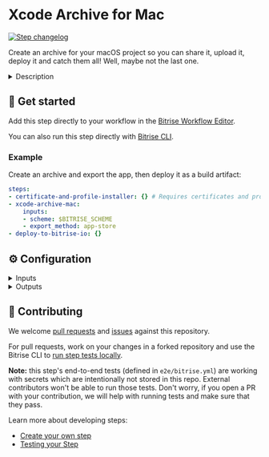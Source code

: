 # Xcode Archive for Mac

[![Step changelog](https://shields.io/github/v/release/bitrise-steplib/steps-xcode-archive-mac?include_prereleases&label=changelog&color=blueviolet)](https://github.com/bitrise-steplib/steps-xcode-archive-mac/releases)

Create an archive for your macOS project so you can share it, upload it, deploy it and catch them
all! Well, maybe not the last one.

<details>
<summary>Description</summary>


</details>

## 🧩 Get started

Add this step directly to your workflow in the [Bitrise Workflow Editor](https://devcenter.bitrise.io/steps-and-workflows/steps-and-workflows-index/).

You can also run this step directly with [Bitrise CLI](https://github.com/bitrise-io/bitrise).

### Example

Create an archive and export the app, then deploy it as a build artifact:

```yaml
steps:
- certificate-and-profile-installer: {} # Requires certificates and profiles uploaded to Bitrise
- xcode-archive-mac:
    inputs:
    - scheme: $BITRISE_SCHEME
    - export_method: app-store
- deploy-to-bitrise-io: {}
```

## ⚙️ Configuration

<details>
<summary>Inputs</summary>

| Key | Description | Flags | Default |
| --- | --- | --- | --- |
| `export_method` | The method for exporting the application.  - `development`: Save a copy of the application signed with your Development identity. - `app-store`: Sign and package application for distribution in the Mac App Store. - `developer-id`: Save a copy of the application signed with your Developer ID. - `none`: Export a copy of the application without re-signing.  See `xcodebuild -help` for more information. | required | `development` |
| `custom_export_options_plist_content` | Used for Xcode version 7 and above.  Specifies a custom export options plist content that configures archive exporting. If empty, step generates these options based on provisioning profile, with default values.  Auto generated export options available for export methods:  - app-store - ad-hoc - enterprise - development  If the step doesn't find an export method based on the provisioning profile(s), the development method will be used.  Call `xcodebuild -help` for available export options. |  |  |
| `project_path` | A `.xcodeproj` or `.xcworkspace` path.  | required | `$BITRISE_PROJECT_PATH` |
| `scheme` | Scheme to use in archiving | required | `$BITRISE_SCHEME` |
| `configuration` | (optional) The configuration to use. By default, your Scheme defines which configuration (Debug, Release, ...) should be used, but you can overwrite it with this option. **Make sure that the Configuration you specify actually exists in your Xcode Project**. If it does not (for example, if you have a typo in the value of this input), Xcode will simply use the Configuration specified by the Scheme and will silently ignore this parameter!  |  |  |
| `is_clean_build` | Do a clean Xcode build before the archive? | required | `yes` |
| `workdir` | Working directory of the step. You can leave it empty to leave the working directory unchanged.  |  | `$BITRISE_SOURCE_DIR` |
| `xcodebuild_options` | Options added to the end of the xcodebuild call.  You can use multiple options, separated by a space character. Example: `-xcconfig PATH -verbose` |  |  |
| `disable_index_while_building` | Could make the build faster by adding `COMPILER_INDEX_STORE_ENABLE=NO` flag to the `xcodebuild` command which will disable the indexing during the build.  Indexing is needed for  * Autocomplete * Ability to quickly jump to definition * Get class and method help by alt clicking.  Which are not needed in CI environment.  **Note:** In Xcode you can turn off the `Index-WhileBuilding` feature  by disabling the `Enable Index-WhileBuilding Functionality` in the `Build Settings`.<br/> In CI environment you can disable it by adding `COMPILER_INDEX_STORE_ENABLE=NO` flag to the `xcodebuild` command. |  | `yes` |
| `force_team_id` | Used for Xcode version 8 and above.  Force xcodebuild to use the specified Developer Portal team during archive.  Format example:  - `1MZX23ABCD4` |  |  |
| `force_code_sign_identity` | Force xcodebuild to use specified Code Sign Identity.  Specify code signing identity as full ID (e.g. `Mac Developer: Bitrise Bot (VV2J4SV8V4)`) or specify code signing group ( `Mac Developer` or `Mac Distribution` ).  You also have to **specify the Identity in the format it's stored in Xcode project settings**, and **not how it's presented in the Xcode.app GUI**! **The input is case sensitive**: `Mac Distribution` works but `mac distribution` does not! |  |  |
| `force_provisioning_profile_specifier` | Used for Xcode version 8 and above.  Force xcodebuild to use specified Provisioning Profile.  How to get your Provisioning Profile Specifier:  - In Xcode make sure you disabled `Automatically manage signing` on your project's `General` tab - Now you can select your Provisioning Profile Specifier's name as `Provisioning Profile` input value on your project's `General` tab - `force_provisioning_profile_specifier` input value build up by the Team ID and the Provisioning Profile Specifier name, separated with slash character ('/'): `TEAM_ID/PROFILE_SPECIFIER_NAME`  Format example:  - `1MZX23ABCD4/My Provisioning Profile` |  |  |
| `force_provisioning_profile` | Force xcodebuild to use the specified Provisioning Profile.  Use Provisioning Profile's UUID. The profile's name is not accepted by xcodebuild.  How to get your UUID:  - In Xcode select your project -> Build Settings -> Code Signing - Select the desired Provisioning Profile, then scroll down in profile list and click on Other... - The popup will show your profile's UUID.  Format example:  - c5be4123-1234-4f9d-9843-0d9be985a068 |  |  |
| `output_tool` | If output_tool is set to xcpretty, the xcodebuild output will be prettified by xcpretty. If output_tool is set to xcodebuild, the raw xcodebuild output will be printed. | required | `xcpretty` |
| `output_dir` | This directory will contain the generated .app or .pkg file's and .dSYM.zip files.  |  | `$BITRISE_DEPLOY_DIR` |
| `artifact_name` | This name will be used as basename for the generated .xcarchive, .app or .pkg and .dSYM.zip files. | required | `${scheme}` |
| `is_export_xcarchive_zip` | If this input is set to `yes`, the generated .xcarchive will be zipped and moved to `output_dir`.  | required | `no` |
| `is_export_all_dsyms` | If this input is set to `yes` step will collect every dsym (.app dsym and framwork dsyms) in a directory, zip it and export the zipped directory path. Otherwise only .app dsym will be zipped and the zip path exported. | required | `no` |
| `verbose_log` | Enable verbose logging? | required | `no` |
</details>

<details>
<summary>Outputs</summary>

| Environment Variable | Description |
| --- | --- |
| `BITRISE_EXPORTED_FILE_PATH` | The created .app.zip or .pkg file's path |
| `BITRISE_APP_PATH` | The created .app path |
| `BITRISE_DSYM_PATH` | The created .dSYM.zip file's path |
| `BITRISE_XCARCHIVE_PATH` | The created .xcarchive.zip file's path |
| `BITRISE_MACOS_XCARCHIVE_PATH` | The created .xcarchive dir's path |
</details>

## 🙋 Contributing

We welcome [pull requests](https://github.com/bitrise-steplib/steps-xcode-archive-mac/pulls) and [issues](https://github.com/bitrise-steplib/steps-xcode-archive-mac/issues) against this repository.

For pull requests, work on your changes in a forked repository and use the Bitrise CLI to [run step tests locally](https://devcenter.bitrise.io/bitrise-cli/run-your-first-build/).

**Note:** this step's end-to-end tests (defined in `e2e/bitrise.yml`) are working with secrets which are intentionally not stored in this repo. External contributors won't be able to run those tests. Don't worry, if you open a PR with your contribution, we will help with running tests and make sure that they pass.

Learn more about developing steps:

- [Create your own step](https://devcenter.bitrise.io/contributors/create-your-own-step/)
- [Testing your Step](https://devcenter.bitrise.io/contributors/testing-and-versioning-your-steps/)
